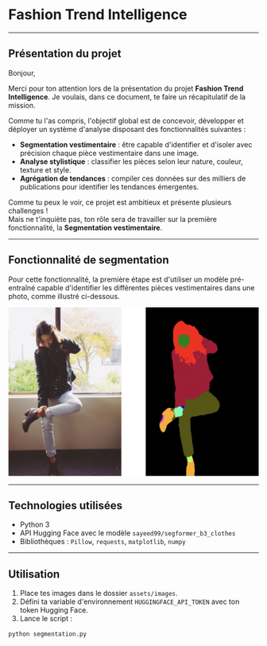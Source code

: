 # Fashion Trend Intelligence

---

## Présentation du projet

Bonjour,

Merci pour ton attention lors de la présentation du projet **Fashion Trend Intelligence**. Je voulais, dans ce document, te faire un récapitulatif de la mission.

Comme tu l'as compris, l'objectif global est de concevoir, développer et déployer un système d'analyse disposant des fonctionnalités suivantes :

- **Segmentation vestimentaire** : être capable d'identifier et d'isoler avec précision chaque pièce vestimentaire dans une image.
- **Analyse stylistique** : classifier les pièces selon leur nature, couleur, texture et style.
- **Agrégation de tendances** : compiler ces données sur des milliers de publications pour identifier les tendances émergentes.

Comme tu peux le voir, ce projet est ambitieux et présente plusieurs challenges !  
Mais ne t'inquiète pas, ton rôle sera de travailler sur la première fonctionnalité, la **Segmentation vestimentaire**.

---

## Fonctionnalité de segmentation

Pour cette fonctionnalité, la première étape est d'utiliser un modèle pré-entraîné capable d'identifier les différentes pièces vestimentaires dans une photo, comme illustré ci-dessous.

![Segmentation vestimentaire](public/images/screenshot_fashiontrend.png)

---

## Technologies utilisées

- Python 3
- API Hugging Face avec le modèle `sayeed99/segformer_b3_clothes`
- Bibliothèques : `Pillow`, `requests`, `matplotlib`, `numpy`

---

## Utilisation

1. Place tes images dans le dossier `assets/images`.
2. Défini ta variable d'environnement `HUGGINGFACE_API_TOKEN` avec ton token Hugging Face.
3. Lance le script :

```bash
python segmentation.py
